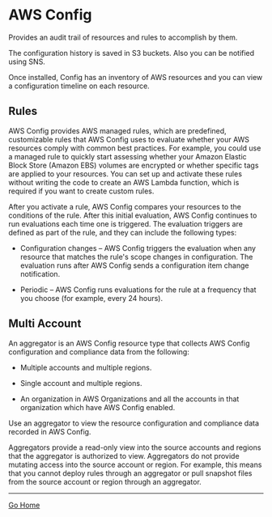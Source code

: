 # AWS Config
Provides an audit trail of resources and rules to accomplish by them.

The configuration history is saved in S3 buckets. Also you can be notified using SNS.

Once installed, Config has an inventory of AWS resources and you can view a configuration timeline on each resource.

## Rules
AWS Config provides AWS managed rules, which are predefined, customizable rules that AWS Config uses to evaluate whether your AWS resources comply with common best practices. For example, you could use a managed rule to quickly start assessing whether your Amazon Elastic Block Store (Amazon EBS) volumes are encrypted or whether specific tags are applied to your resources. You can set up and activate these rules without writing the code to create an AWS Lambda function, which is required if you want to create custom rules.

After you activate a rule, AWS Config compares your resources to the conditions of the rule. After this initial evaluation, AWS Config continues to run evaluations each time one is triggered. The evaluation triggers are defined as part of the rule, and they can include the following types:

- Configuration changes – AWS Config triggers the evaluation when any resource that matches the rule's scope changes in configuration. The evaluation runs after AWS Config sends a configuration item change notification.

- Periodic – AWS Config runs evaluations for the rule at a frequency that you choose (for example, every 24 hours).

## Multi Account
An aggregator is an AWS Config resource type that collects AWS Config configuration and compliance data from the following:

- Multiple accounts and multiple regions.

- Single account and multiple regions.

- An organization in AWS Organizations and all the accounts in that organization which have AWS Config enabled.

Use an aggregator to view the resource configuration and compliance data recorded in AWS Config.

Aggregators provide a read-only view into the source accounts and regions that the aggregator is authorized to view. Aggregators do not provide mutating access into the source account or region. For example, this means that you cannot deploy rules through an aggregator or pull snapshot files from the source account or region through an aggregator.

---------------
[Go Home](../README.md)